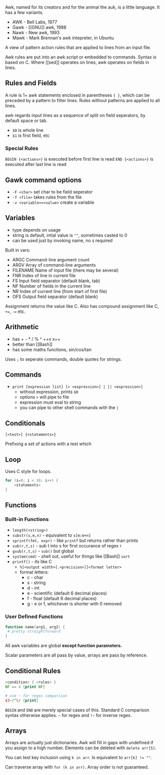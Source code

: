 Awk, named for its creators and for the animal the auk, is a little language.
It has a few variants.

- AWK - Bell Labs, 1977
- Gawk - [[GNU]] awk, 1988
- Nawk - New awk, 1993
- Mawk - Mark Brennan's awk intepreter, in Ubuntu

A view of pattern action rules that are applied to lines from an input file.

Awk rules are put into an awk script or embedded to commands.  Syntax is based on C.  Where [[sed]] operates on lines, awk operates on fields in lines.

## Rules and Fields

A rule is 1+ awk statements  enclosed in parentheses `{ }`, which can be preceded by a pattern to filter lines.  Rules without patterns are applied to all lines.

awk regards input lines as a sequence of split on field seperators, by default space or tab.

- `$0` is whole line
- `$1` is first field, etc

### Special Rules

`BEGIN {<actions>}` is executed before first line is read
`END {<actions>}` is executed after last line is read

## Gawk command options

- `-F <char>` set char to be field seperator
- `-f <file>` takes rules from the file
- `-v <variable>=<value>` create a variable

## Variables

- type depends on usage
- string is default, intial value is `""`, sometimes casted to 0
- can be used just by invoking name, no `$` required 

Built in vars:

- ARGC Command-line argument count  
- ARGV Array of command-line arguments  
- FILENAME Name of input file (there may be several)  
- FNR Index of line in current file  
- FS Input field separator (default blank, tab)  
- NF Number of fields in the current line  
- NR Index of current line (from start of first file)  
- OFS Output field separator (default blank)

Assignment returns the value like C.  Also has compound assignment like C, `+=`, `-=` etc.

## Arithmetic

- has + - \* / % ^ ++x x++
- better than [[Bash]]
- has some maths functions, sin/cos/tan

Uses `;` to seperate commands, double quotes for strings.

## Commands

- `print [expression list] [> <expression>] | [| <expression>]`
	- without expression, prints `$0`
	- options `>` will pipe to file
	- expression must eval to string
	- you can pipe to other shell commands with the `|`

## Conditionals

`[<test>] {<statements>}`

Prefixing a set of actions with a test which

## Loop

Uses C style for loops.

```awk
for (i=0; i < 10; i++) {
	<statements>
}
```



## Functions

### Built-in Functions

- `length(<string>)`
- `substr(s,m,n)` - equivalent to `s[m:m+n]`
- `sprintf(fmt, expr)` - like `printf` but returns rather than prints
- `sub(r,t,s)` - sub t into s for first occurance of regex r
- `gsub(r,t,s)` - `sub()` but global
- `system(cmd)` - shell out, useful for things like [[Bash]] `sort`
- `printf()` - its like C
	- `%[<output width>[.<precision>]]<format letter>`
	- format letters:
		- c - char
		- s - string
		- d - int
		- e - scientific (default 6 decimal places) 
		- f - float (default 6 decimal places)
		- g - e or f, whichever is shorter with 0 removed

### User Defined Functions

```awk
function name(arg1, arg2) {
 # pretty straightforward
}
```

All awk variables are global **except function parameters.**

Scalar parameters are all pass by value, arrays are pass by reference.

## Conditional Rules

```awk
<condition> { <rules> }
NF == 4 {print NF}

# use ~ for regex comparison
$3~/^8/ {print}
```

`BEGIN` and  `END` are merely special cases of this.  Standard C comparison syntax otherwise applies. `~` for regex and `!~` for inverse regex.

## Arrays

Arrays are actually just dictionaries.  Awk will fill in gaps with undefined if you assign to a high number.  Elements can be deleted with `delete arr[5]`.

You can test key inclusion using `k in arr`.  Is equivalent to `arr[k] != ""`.

Can traverse array with `for (k in arr)`.  Array order is not guaranteed.